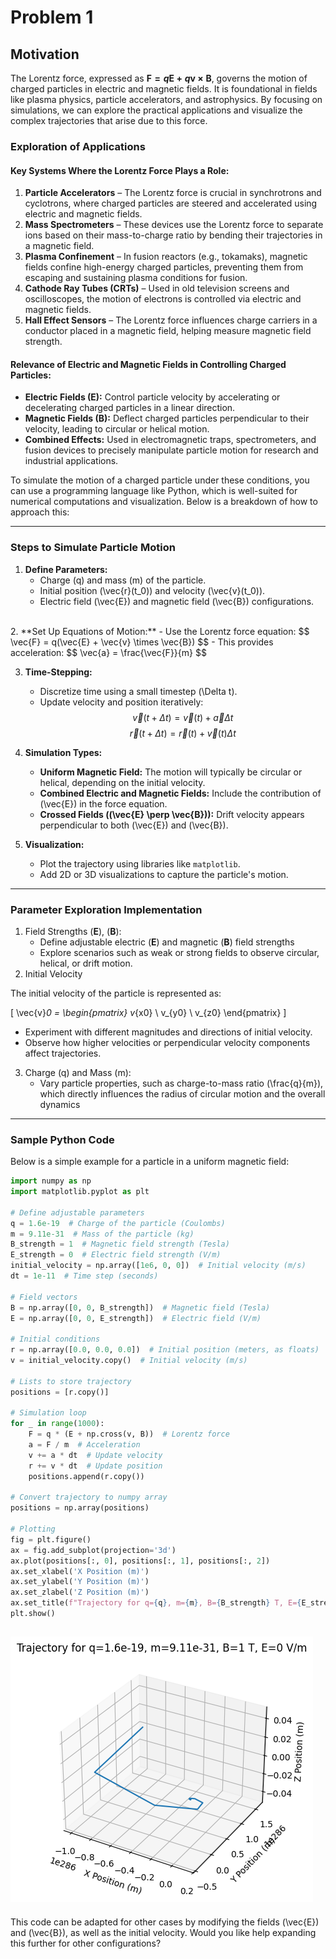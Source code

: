 # Problem 1

## Motivation

The Lorentz force, expressed as **$\mathbf{F} = q\mathbf{E} + q\mathbf{v} \times \mathbf{B}$**, governs the motion of charged particles in electric and magnetic fields. It is foundational in fields like plasma physics, particle accelerators, and astrophysics. By focusing on simulations, we can explore the practical applications and visualize the complex trajectories that arise due to this force.


### Exploration of Applications  

#### **Key Systems Where the Lorentz Force Plays a Role:**  
1. **Particle Accelerators** – The Lorentz force is crucial in synchrotrons and cyclotrons, where charged particles are steered and accelerated using electric and magnetic fields.  
2. **Mass Spectrometers** – These devices use the Lorentz force to separate ions based on their mass-to-charge ratio by bending their trajectories in a magnetic field.  
3. **Plasma Confinement** – In fusion reactors (e.g., tokamaks), magnetic fields confine high-energy charged particles, preventing them from escaping and sustaining plasma conditions for fusion.  
4. **Cathode Ray Tubes (CRTs)** – Used in old television screens and oscilloscopes, the motion of electrons is controlled via electric and magnetic fields.  
5. **Hall Effect Sensors** – The Lorentz force influences charge carriers in a conductor placed in a magnetic field, helping measure magnetic field strength.  

#### **Relevance of Electric and Magnetic Fields in Controlling Charged Particles:**  
- **Electric Fields ($\mathbf{E}$):** Control particle velocity by accelerating or decelerating charged particles in a linear direction.  
- **Magnetic Fields ($\mathbf{B}$):** Deflect charged particles perpendicular to their velocity, leading to circular or helical motion.  
- **Combined Effects:** Used in electromagnetic traps, spectrometers, and fusion devices to precisely manipulate particle motion for research and industrial applications.  

To simulate the motion of a charged particle under these conditions, you can use a programming language like Python, which is well-suited for numerical computations and visualization. Below is a breakdown of how to approach this:

---

### **Steps to Simulate Particle Motion**
1. **Define Parameters:**  <br>
    - Charge \(q\) and mass \(m\) of the particle.  
    - Initial position \(\vec{r}(t_0)\) and velocity \(\vec{v}(t_0)\).  
    - Electric field \(\vec{E}\) and magnetic field \(\vec{B}\) configurations.  
<br>
2. **Set Up Equations of Motion:**  
    - Use the Lorentz force equation:  
    $$
    \vec{F} = q(\vec{E} + \vec{v} \times \vec{B})
    $$
    - This provides acceleration:  
    $$
     \vec{a} = \frac{\vec{F}}{m}
    $$

3. **Time-Stepping:**  
    - Discretize time using a small timestep \(\Delta t\).  
    - Update velocity and position iteratively:  
     $$
     \vec{v}(t + \Delta t) = \vec{v}(t) + \vec{a} \Delta t
     $$
     $$
     \vec{r}(t + \Delta t) = \vec{r}(t) + \vec{v}(t) \Delta t
     $$

4. **Simulation Types:**  
    - **Uniform Magnetic Field:** The motion will typically be circular or helical, depending on the initial velocity.  
    - **Combined Electric and Magnetic Fields:** Include the contribution of \(\vec{E}\) in the force equation.  
    - **Crossed Fields (\(\vec{E} \perp \vec{B}\)):** Drift velocity appears perpendicular to both \(\vec{E}\) and \(\vec{B}\).  

5. **Visualization:**
    - Plot the trajectory using libraries like `matplotlib`.  
    - Add 2D or 3D visualizations to capture the particle's motion.  

---
### Parameter Exploration Implementation

1. Field Strengths ($\mathbf{E}$), ($\mathbf{B}$):
    - Define adjustable electric ($\mathbf{E}$) and magnetic ($\mathbf{B}$) field strengths
    - Explore scenarios such as weak or strong fields to observe circular, helical, or drift motion.
2. Initial Velocity

The initial velocity of the particle is represented as:

\[
\vec{v}_0 =
\begin{pmatrix}
v_{x0} \\
v_{y0} \\
v_{z0}
\end{pmatrix}
\]

- Experiment with different magnitudes and directions of initial velocity.
- Observe how higher velocities or perpendicular velocity components affect trajectories.  
3. Charge \(q\) and Mass \(m\):
    - Vary particle properties, such as charge-to-mass ratio \(\frac{q}{m}\), which directly influences the radius of circular motion and the overall dynamics

---

### **Sample Python Code**
Below is a simple example for a particle in a uniform magnetic field:

```python
import numpy as np
import matplotlib.pyplot as plt

# Define adjustable parameters
q = 1.6e-19  # Charge of the particle (Coulombs)
m = 9.11e-31  # Mass of the particle (kg)
B_strength = 1  # Magnetic field strength (Tesla)
E_strength = 0  # Electric field strength (V/m)
initial_velocity = np.array([1e6, 0, 0])  # Initial velocity (m/s)
dt = 1e-11  # Time step (seconds)

# Field vectors
B = np.array([0, 0, B_strength])  # Magnetic field (Tesla)
E = np.array([0, 0, E_strength])  # Electric field (V/m)

# Initial conditions
r = np.array([0.0, 0.0, 0.0])  # Initial position (meters, as floats)
v = initial_velocity.copy()  # Initial velocity (m/s)

# Lists to store trajectory
positions = [r.copy()]

# Simulation loop
for _ in range(1000):
    F = q * (E + np.cross(v, B))  # Lorentz force
    a = F / m  # Acceleration
    v += a * dt  # Update velocity
    r += v * dt  # Update position
    positions.append(r.copy())

# Convert trajectory to numpy array
positions = np.array(positions)

# Plotting
fig = plt.figure()
ax = fig.add_subplot(projection='3d')
ax.plot(positions[:, 0], positions[:, 1], positions[:, 2])
ax.set_xlabel('X Position (m)')
ax.set_ylabel('Y Position (m)')
ax.set_zlabel('Z Position (m)')
ax.set_title(f"Trajectory for q={q}, m={m}, B={B_strength} T, E={E_strength} V/m")
plt.show()
```
![alt text](image-1.png)
---

This code can be adapted for other cases by modifying the fields \(\vec{E}\) and \(\vec{B}\), as well as the initial velocity. Would you like help expanding this further for other configurations?